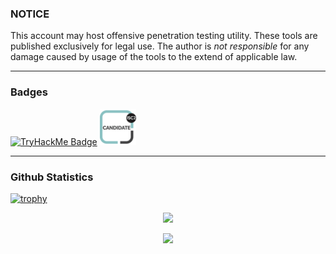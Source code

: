 ### NOTICE

This account may host offensive penetration testing utility.
These tools are published exclusively for legal use.
The author is *not responsible* for any damage caused by usage of the tools to the extend of applicable law.

---

### Badges

[![TryHackMe Badge](https://tryhackme-badges.s3.amazonaws.com/B1TC0R3.png)](https://tryhackme.com/p/B1TC0R3)
[![ISC2 Candidate Badge](/img/isc2-candidate.png)](https://www.credly.com/badges/a340c996-7dc3-444f-8edc-3de00851fc62/public_url)

---

### Github Statistics

[![trophy](https://github-profile-trophy.vercel.app/?username=B1TC0R3&theme=kimbie_dark)](https://github.com/ryo-ma/github-profile-trophy)
<p align="center">
<img src="https://github-readme-stats.vercel.app/api?username=B1TC0R3&show_icons=true&theme=great-gatsby"/>
</p>
<p align="center">
<img src="https://github-readme-stats.vercel.app/api/top-langs/?username=B1TC0R3&exclude_repo=dotfiles,WSem&layout=donut&&theme=great-gatsby"/>
</p>
